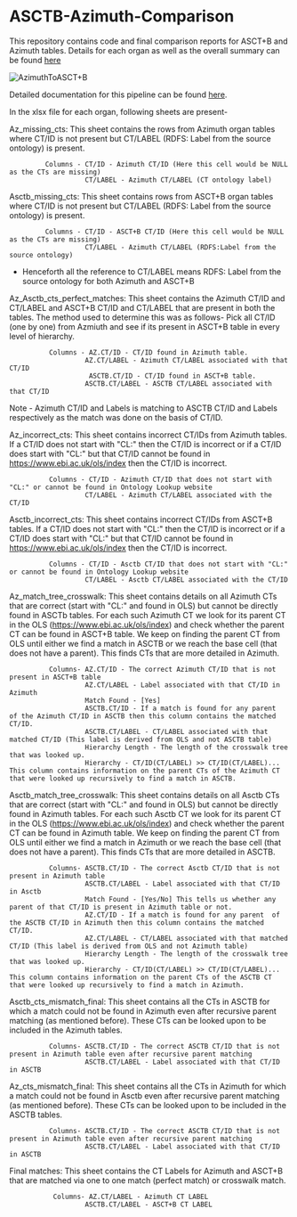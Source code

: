 # ASCTB-Azimuth-Comparison

This repository contains code and final comparison reports for ASCT+B and Azimuth tables. Details for each organ as well as the overall summary can be found [here](https://github.com/cns-iu/hra-cxg-supporting-information/tree/main/Asctb%20Azimuth%20comparison/Data/Final)


![AzimuthToASCT+B](https://user-images.githubusercontent.com/44323045/167049772-a7bd3ac7-ede0-46eb-b67a-486aa06d291f.jpg)


Detailed documentation for this pipeline can be found [here](https://github.com/cns-iu/hra-cxg-supporting-information/blob/main/Asctb%20Azimuth%20comparison/ASCTB_Azimuth_Comparison_document_final.pdf).

In the xlsx file for each organ, following sheets are present- 


Az_missing_cts: This sheet contains the rows from Azimuth organ tables where CT/ID is not present but CT/LABEL (RDFS: Label from the source ontology) is present.
             
             Columns - CT/ID - Azimuth CT/ID (Here this cell would be NULL as the CTs are missing)
                       CT/LABEL - Azimuth CT/LABEL (CT ontology label)


Asctb_missing_cts: This sheet contains rows from ASCT+B organ tables where CT/ID is not present but CT/LABEL (RDFS: Label from the source ontology) is present.
             
             Columns - CT/ID - ASCT+B CT/ID (Here this cell would be NULL as the CTs are missing)
                       CT/LABEL - Azimuth CT/LABEL (RDFS:Label from the source ontology)

* Henceforth all the reference to CT/LABEL means RDFS: Label from the source ontology for both Azimuth and ASCT+B

Az_Asctb_cts_perfect_matches: This sheet contains the Azimuth CT/ID and CT/LABEL and ASCT+B CT/ID and CT/LABEL that are present in both the tables. The method used to determine this was as follows- 
Pick all CT/ID (one by one) from Azmiuth and see if its present in ASCT+B table in every level of hierarchy.
            
              Columns - AZ.CT/ID - CT/ID found in Azimuth table.
                       AZ.CT/LABEL - Azimuth CT/LABEL associated with that CT/ID
                        ASCTB.CT/ID - CT/ID found in ASCT+B table.
                       ASCTB.CT/LABEL - ASCTB CT/LABEL associated with that CT/ID
Note - Azimuth CT/ID and Labels is matching to ASCTB CT/ID and Labels respectively as the match was done on the basis of CT/ID.


Az_incorrect_cts: This sheet contains incorrect CT/IDs from Azimuth tables. If a CT/ID does not start with "CL:" then the CT/ID is incorrect or if a CT/ID does start with "CL:" but that CT/ID cannot be found in https://www.ebi.ac.uk/ols/index then the CT/ID is incorrect.

              Columns - CT/ID - Azimuth CT/ID that does not start with "CL:" or cannot be found in Ontology Lookup website 
                       CT/LABEL - Azimuth CT/LABEL associated with the CT/ID
                       
Asctb_incorrect_cts: This sheet contains incorrect CT/IDs from ASCT+B tables. If a CT/ID does not start with "CL:" then the CT/ID is incorrect or if a CT/ID does start with "CL:" but that CT/ID cannot be found in https://www.ebi.ac.uk/ols/index then the CT/ID is incorrect.

              Columns - CT/ID - Asctb CT/ID that does not start with "CL:" or cannot be found in Ontology Lookup website 
                       CT/LABEL - Asctb CT/LABEL associated with the CT/ID
                       

Az_match_tree_crosswalk: This sheet contains details on all Azimuth CTs that are correct (start with "CL:" and found in OLS) but cannot be directly found in ASCTb tables. For each such Azimuth CT we look for its parent CT in the OLS (https://www.ebi.ac.uk/ols/index) and check whether the parent CT can be found in ASCT+B table. We keep on finding the parent CT from OLS until either we find a match in ASCTB or we reach the base cell (that does not have a parent). This finds CTs that are more detailed in Azimuth.

              Columns- AZ.CT/ID - The correct Azimuth CT/ID that is not present in ASCT+B table 
                       AZ.CT/LABEL - Label associated with that CT/ID in Azimuth
                       Match Found - [Yes] 
                       ASCTB.CT/ID - If a match is found for any parent  of the Azimuth CT/ID in ASCTB then this column contains the matched CT/ID.
                       ASCTB.CT/LABEL - CT/LABEL associated with that matched CT/ID (This label is derived from OLS and not ASCTB table)
                       Hierarchy Length - The length of the crosswalk tree that was looked up.
                       Hierarchy - CT/ID(CT/LABEL) >> CT/ID(CT/LABEL)... This column contains information on the parent CTs of the Azimuth CT that were looked up recursively to find a match in ASCTB.
                       
Asctb_match_tree_crosswalk: This sheet contains details on all Asctb CTs that are correct (start with "CL:" and found in OLS) but cannot be directly found in Azimuth tables. For each such Asctb CT we look for its parent CT in the OLS (https://www.ebi.ac.uk/ols/index) and check whether the parent CT can be found in Azimuth table. We keep on finding the parent CT from OLS until either we find a match in Azimuth or we reach the base cell (that does not have a parent). This finds CTs that are more detailed in ASCTB.

              Columns- ASCTB.CT/ID - The correct Asctb CT/ID that is not present in Azimuth table 
                       ASCTB.CT/LABEL - Label associated with that CT/ID in Asctb
                       Match Found - [Yes/No] This tells us whether any parent of that CT/ID is present in Azimuth table or not.
                       AZ.CT/ID - If a match is found for any parent  of the ASCTB CT/ID in Azimuth then this column contains the matched CT/ID.
                       AZ.CT/LABEL - CT/LABEL associated with that matched CT/ID (This label is derived from OLS and not Azimuth table)
                       Hierarchy Length - The length of the crosswalk tree that was looked up.
                       Hierarchy - CT/ID(CT/LABEL) >> CT/ID(CT/LABEL)... This column contains information on the parent CTs of the ASCTB CT that were looked up recursively to find a match in Azimuth.
                       
                       
Asctb_cts_mismatch_final: This sheet contains all the CTs in ASCTB for which a match could not be found in Azimuth even after recursive parent matching (as mentioned before). These CTs can be looked upon to be included in the Azimuth tables.
              
              Columns- ASCTB.CT/ID - The correct ASCTB CT/ID that is not present in Azimuth table even after recursive parent matching
                       ASCTB.CT/LABEL - Label associated with that CT/ID in ASCTB
 
 
Az_cts_mismatch_final: This sheet contains all the CTs in Azimuth for which a match could not be found in Asctb even after recursive parent matching (as mentioned before). These CTs can be looked upon to be included in the ASCTB tables.
              
              Columns- ASCTB.CT/ID - The correct ASCTB CT/ID that is not present in Azimuth table even after recursive parent matching
                       ASCTB.CT/LABEL - Label associated with that CT/ID in ASCTB
 
 
 
 Final matches: This sheet contains the CT Labels for Azimuth and ASCT+B that are matched via one to one match (perfect match) or crosswalk match.
 
               Columns- AZ.CT/LABEL - Azimuth CT LABEL 
                       ASCTB.CT/LABEL - ASCT+B CT LABEL
 
 
 
 
 
